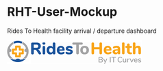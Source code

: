 # RHT-User-Mockup
Rides To Health facility arrival / departure dashboard

![alt text](media/header_logo.png)
